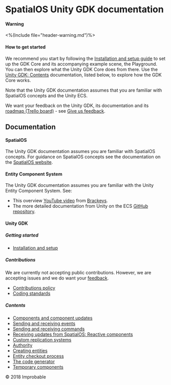 # SpatialOS Unity GDK documentation

#### Warning
<%(Include file="header-warning.md")%>

#### How to get started
We recommend you start by following the [Installation and setup guide]({{urlRoot}}/setup-and-installing.md) to set up the GDK Core and its accompanying example scene, the Playground. You can then explore what the Unity GDK Core does from there. Use the [Unity GDK: Contents](#contents) documentation, listed below, to explore how the GDK Core works.

Note that the Unity GDK documentation assumes that you are familiar with SpatialOS concepts and the Unity ECS.

We want your feedback on the Unity GDK, its documentation and its [roadmap (Trello board)](https://trello.com/b/29tMKyQC) - see [Give us feedback](https://github.com/spatialos/UnityGDK#give-us-feedback).

## Documentation 

#### SpatialOS
The Unity GDK documentation assumes you are familiar with SpatialOS concepts. For guidance on SpatialOS concepts see the documentation on the [SpatialOS website](https://docs.improbable.io/reference/latest/shared/concepts/spatialos). 

#### Entity Component System
The Unity GDK documentation assumes you are familiar with the Unity Entity Component System. See:

* This overview [YouTube video](https://www.youtube.com/watch?v=_U9wRgQyy6s) from [Brackeys](http://brackeys.com/).
* The more detailed documentation from Unity on the ECS [GitHub repository](https://github.com/Unity-Technologies/EntityComponentSystemSamples/blob/master/Documentation/index.md).

#### Unity GDK

##### Getting started
* [Installation and setup]({{urlRoot}}/setup-and-installing.md)

##### Contributions
We are currently not accepting public contributions. However, we are accepting issues and we do
 want your [feedback](https://github.com/spatialos/UnityGDK#give-us-feedback).

* [Contributions policy](https://github.com/spatialos/UnityGDK/blob/master/.github/CONTRIBUTING.md)
* [Coding standards]({{urlRoot}}/contributions/unity-gdk-coding-standards.md)

##### Contents
* [Components and component updates]({{urlRoot}}/content/component-data.md)
* [Sending and receiving events]({{urlRoot}}/content/events.md)
* [Sending and receiving commands]({{urlRoot}}/content/commands.md)
* [Receiving updates from SpatialOS: Reactive components]({{urlRoot}}/content/reactive-components.md)
* [Custom replication systems]({{urlRoot}}/content/custom-replication-system.md)
* [Authority]({{urlRoot}}/content/authority.md)
* [Creating entities]({{urlRoot}}/content/create-entity.md)
* [Entity checkout process]({{urlRoot}}/content/entity-checkout-process.md)
* [The code generator]({{urlRoot}}/content/code-generator.md)
* [Temporary components]({{urlRoot}}/content/temporary-components.md)

&copy; 2018 Improbable
